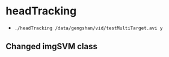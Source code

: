 # headTracking

- `./headTracking /data/gengshan/vid/testMultiTarget.avi y`

## Changed imgSVM class
